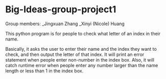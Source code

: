 # Big-Ideas-group-project1
Group members: 
_Jingxuan Zhang 
_Xinyi (Nicole) Huang

This python program is for people to check what letter of an index in their name. 

Basically, it asks the user to enter their name and the index they want to check, and then output the letter of that index. It will print an error statement when people enter non-number in the index box. Also, it will catch runtime error when people enter any number larger than the name length or less than 1 in the index box. 
